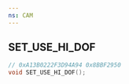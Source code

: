 ```yaml
---
ns: CAM
---
```

## SET_USE_HI_DOF

```c
// 0xA13B0222F3D94A94 0x8BBF2950
void SET_USE_HI_DOF();
```


